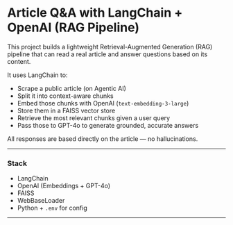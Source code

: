 # Article Q&A with LangChain + OpenAI (RAG Pipeline)

This project builds a lightweight Retrieval-Augmented Generation (RAG) pipeline that can read a real article and answer questions based on its content.

It uses LangChain to:
- Scrape a public article (on Agentic AI)
- Split it into context-aware chunks
- Embed those chunks with OpenAI (`text-embedding-3-large`)
- Store them in a FAISS vector store
- Retrieve the most relevant chunks given a user query
- Pass those to GPT-4o to generate grounded, accurate answers

All responses are based directly on the article — no hallucinations.

---

### Stack
- LangChain
- OpenAI (Embeddings + GPT-4o)
- FAISS
- WebBaseLoader
- Python + `.env` for config

---

